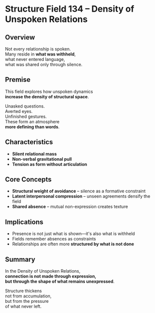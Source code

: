 # Structure Field 134 – Density of Unspoken Relations

## Overview

Not every relationship is spoken.  
Many reside in **what was withheld**,  
what never entered language,  
what was shared only through silence.

## Premise

This field explores how unspoken dynamics  
**increase the density of structural space**.

Unasked questions.  
Averted eyes.  
Unfinished gestures.  
These form an atmosphere  
**more defining than words**.

## Characteristics

- **Silent relational mass**  
- **Non-verbal gravitational pull**  
- **Tension as form without articulation**

## Core Concepts

- **Structural weight of avoidance** – silence as a formative constraint  
- **Latent interpersonal compression** – unseen agreements densify the field  
- **Shared absence** – mutual non-expression creates texture

## Implications

- Presence is not just what is shown—it's also what is withheld  
- Fields remember absences as constraints  
- Relationships are often more **structured by what is not done**

## Summary

In the Density of Unspoken Relations,  
**connection is not made through expression,  
but through the shape of what remains unexpressed**.

Structure thickens  
not from accumulation,  
but from the pressure  
of what never left.
